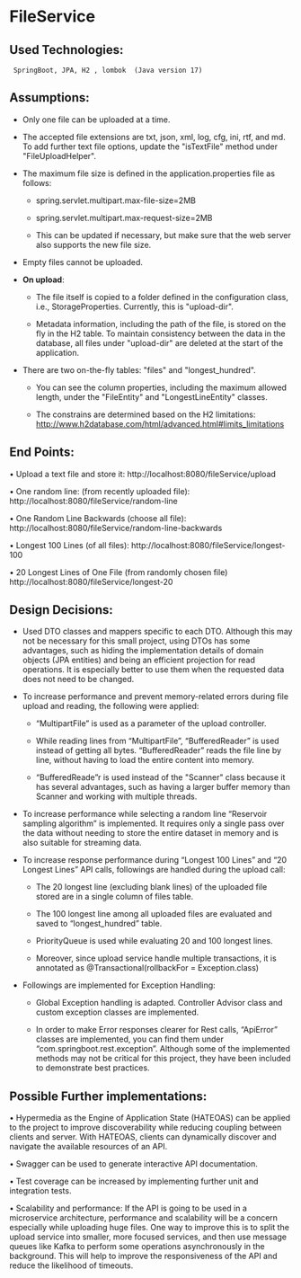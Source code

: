 # FileService

## Used Technologies:
     SpringBoot, JPA, H2 , lombok  (Java version 17)

## Assumptions: 

-	Only one file can be uploaded at a time.      

-	The accepted file extensions are txt, json, xml, log, cfg, ini, rtf, and md. To add further text file options, update the "isTextFile" method under "FileUploadHelper".

-	The maximum file size is defined in the application.properties file as follows:
    - spring.servlet.multipart.max-file-size=2MB
    - spring.servlet.multipart.max-request-size=2MB

    - This can be updated if necessary, but make sure that the web server also supports the new file size.

-	Empty files cannot be uploaded.

- **On upload**:

    - The file itself is copied to a folder defined in the configuration class, i.e., StorageProperties. Currently, this is "upload-dir".

    - Metadata information, including the path of the file, is stored on the fly in the H2 table. To maintain consistency between the data in the database, all files under "upload-dir" are deleted at the start of the application.

- There are two on-the-fly tables: "files" and "longest_hundred".
  - You can see the column properties, including the maximum allowed length, under the "FileEntity" and "LongestLineEntity" classes.

  - The constrains are determined based on the H2 limitations: http://www.h2database.com/html/advanced.html#limits_limitations


## End Points: 

•	Upload a text file and store it:
 http://localhost:8080/fileService/upload  

•	One random line: (from recently uploaded file): 
http://localhost:8080/fileService/random-line

•	One Random Line Backwards (choose all file):
http://localhost:8080/fileService/random-line-backwards

•	Longest 100 Lines (of all files): 
http://localhost:8080/fileService/longest-100

•	20 Longest Lines of One File (from randomly chosen file)
http://localhost:8080/fileService/longest-20




## Design Decisions:

- Used DTO classes and mappers specific to each DTO. Although this may not be necessary for this small project, using DTOs has some advantages, such as hiding the implementation details of domain objects (JPA entities) and being an efficient projection for read operations. It is especially better to use them when the requested data does not need to be changed.

- To increase performance and prevent memory-related errors during file upload and reading, the following were applied:

  - “MultipartFile” is used as a parameter of the upload controller.

  - While reading lines from “MultipartFile”, “BufferedReader” is used instead of getting all bytes. “BufferedReader” reads the file line by line, without having to load the entire content into memory. 

  - “BufferedReade”r is used instead of the "Scanner" class because it has several advantages, such as having a larger buffer memory than Scanner and working with multiple threads.

- To increase performance while selecting a random line “Reservoir sampling algorithm” is implemented. It requires only a single pass over the data without needing to store the entire dataset in memory and is also suitable for streaming data.

- To increase response performance during “Longest 100 Lines” and “20 Longest Lines” API calls, followings are handled during the upload call:

  - The 20 longest line (excluding blank lines) of the uploaded file stored are in a single column of files table.

  - The 100 longest line among all uploaded files are evaluated and saved to “longest_hundred” table.

  - PriorityQueue is used while evaluating 20 and 100 longest lines.

  - Moreover, since upload service handle multiple transactions, it is annotated as   @Transactional(rollbackFor = Exception.class)

- Followings are implemented for Exception Handling: 
  - Global Exception handling is adapted. Controller Advisor class and custom exception classes are implemented.

  - In order to make Error responses clearer for Rest calls, “ApiError” classes are implemented, you can find them under “com.springboot.rest.exception”. Although some of the implemented methods may not be critical for this project, they have been included to demonstrate best practices.


## Possible Further implementations:

•	Hypermedia as the Engine of Application State (HATEOAS) can be applied to the project to improve discoverability while reducing coupling between clients and server. With HATEOAS, clients can dynamically discover and navigate the available resources of an API.

•	Swagger can be used to generate interactive API documentation. 

•	Test coverage can be increased by implementing further unit and integration tests.

•	Scalability and performance: If the API is going to be used in a microservice architecture, performance and scalability will be a concern especially while uploading huge files. One way to improve this is to split the upload service into smaller, more focused services, and then use message queues like Kafka to perform some operations asynchronously in the background. This will help to improve the responsiveness of the API and reduce the likelihood of timeouts.



